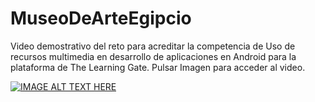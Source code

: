 # MuseoDeArteEgipcio

Video demostrativo del reto para acreditar la competencia de Uso de recursos multimedia en desarrollo de aplicaciones en Android para la plataforma de The Learning Gate. Pulsar Imagen para acceder al video.

[![IMAGE ALT TEXT HERE](https://i9.ytimg.com/vi/e_HCb0WHtJo/mq2.jpg?sqp=CJC1kLwG-oaymwEmCMACELQB8quKqQMa8AEB-AHUBoAC4AOKAgwIABABGE4gZShVMA8=&rs=AOn4CLCxjEcwwFdRveEun7pUSen0WATARA)](https://youtu.be/e_HCb0WHtJo)

